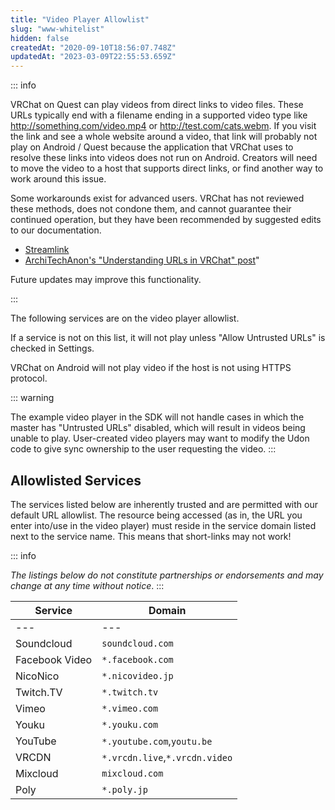 ```yaml
---
title: "Video Player Allowlist"
slug: "www-whitelist"
hidden: false
createdAt: "2020-09-10T18:56:07.748Z"
updatedAt: "2023-03-09T22:55:53.659Z"
---
```

::: info

VRChat on Quest can play videos from direct links to video files. These URLs typically end with a filename ending in a supported video type like http://something.com/video.mp4 or http://test.com/cats.webm. If you visit the link and see a whole website around a video, that link will probably not play on Android / Quest because the application that VRChat uses to resolve these links into videos does not run on Android.  Creators will need to move the video to a host that supports direct links, or find another way to work around this issue.

Some workarounds exist for advanced users. VRChat has not reviewed these methods, does not condone them, and cannot guarantee their continued operation, but they have been recommended by suggested edits to our documentation.

* [Streamlink](https://streamlink.github.io)
* [ArchiTechAnon's "Understanding URLs in VRChat" post](https://ask.vrchat.com/t/protv-by-architechanon-usage-guides-and-walkthroughs/7029/11)"

Future updates may improve this functionality.

:::

The following services are on the video player allowlist.

If a service is not on this list, it will not play unless "Allow Untrusted URLs" is checked in Settings.

VRChat on Android will not play video if the host is not using HTTPS protocol.

::: warning

The example video player in the SDK will not handle cases in which the master has "Untrusted URLs" disabled, which will result in videos being unable to play. User-created video players may want to modify the Udon code to give sync ownership to the user requesting the video.
:::

## Allowlisted Services
The services listed below are inherently trusted and are permitted with our default URL allowlist. The resource being accessed (as in, the URL you enter into/use in the video player) must reside in the service domain listed next to the service name. This means that short-links may not work!

::: info

*The listings below do not constitute partnerships or endorsements and may change at any time without notice*.
:::

| Service        | Domain                         |
| -------------- | ------------------------------ |
| ---            | ---                            |
| Soundcloud     | `soundcloud.com`               |
| Facebook Video | `*.facebook.com`               |
| NicoNico       | `*.nicovideo.jp`               |
| Twitch.TV      | `*.twitch.tv`                  |
| Vimeo          | `*.vimeo.com`                  |
| Youku          | `*.youku.com`                  |
| YouTube        | `*.youtube.com`,`youtu.be`     |
| VRCDN          | `*.vrcdn.live`,`*.vrcdn.video` |
| Mixcloud       | `mixcloud.com`                 |
| Poly           | `*.poly.jp`                    |
